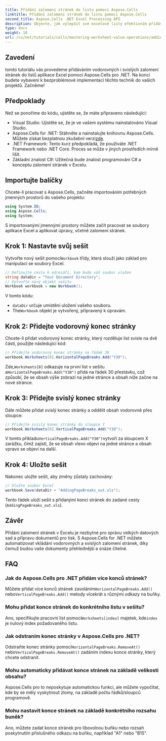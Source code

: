 ```yaml
---
title: Přidání zalomení stránek do listu pomocí Aspose.Cells
linktitle: Přidání zalomení stránek do listu pomocí Aspose.Cells
second_title: Aspose.Cells .NET Excel Processing API
description: Objevte, jak vylepšit své excelové listy efektivním přidáváním vodorovných a svislých zalomení stránek pomocí Aspose.Cells pro .NET. Tento komplexní průvodce vás provede nezbytným nastavením a kroky kódování.
type: docs
weight: 10
url: /cs/net/tutorials/cells/mastering-worksheet-value-operations/adding-page-breaks/
---
```

## Zavedení

tomto tutoriálu vás provedeme přidáváním vodorovných i svislých zalomení stránek do listů aplikace Excel pomocí Aspose.Cells pro .NET. Na konci budete vybaveni k bezproblémové implementaci těchto technik do vašich projektů. Začněme!

## Předpoklady
Než se ponoříme do kódu, ujistěte se, že máte připraveno následující:
- Visual Studio: Ujistěte se, že je ve vašem systému nainstalováno Visual Studio.
-  Aspose.Cells for .NET: Stáhněte a nainstalujte knihovnu Aspose.Cells. Můžete získat bezplatnou zkušební verzi[zde](https://releases.aspose.com/cells/net/).
- .NET Framework: Tento kurz předpokládá, že používáte .NET Framework nebo .NET Core. Proces se může v jiných prostředích mírně lišit.
- Základní znalost C#: Užitečná bude znalost programování C# a konceptu zalomení stránek v Excelu.

## Importujte balíčky
Chcete-li pracovat s Aspose.Cells, začněte importováním potřebných jmenných prostorů do vašeho projektu:

```csharp
using System.IO;
using Aspose.Cells;
using System;
```

S importovanými jmennými prostory můžete začít pracovat se soubory aplikace Excel a aplikovat úpravy, včetně zalomení stránek.

## Krok 1: Nastavte svůj sešit
 Vytvořte nový sešit pomocí`Workbook` třídy, která slouží jako základ pro manipulaci se soubory Excel.

```csharp
// Definujte cestu k adresáři, kam bude váš soubor uložen
string dataDir = "Your Document Directory";
// Vytvořte nový objekt sešitu
Workbook workbook = new Workbook();
```
V tomto kódu:
- `dataDir` určuje umístění uložení vašeho souboru.
-  The`Workbook` objekt je vytvořený, připravený k úpravám.

## Krok 2: Přidejte vodorovný konec stránky
Chcete-li přidat vodorovný konec stránky, který rozděluje list svisle na dvě části, použijte následující kód:

```csharp
// Přidejte vodorovný konec stránky na řádek 30
workbook.Worksheets[0].HorizontalPageBreaks.Add("Y30");
```
 Zde,`Worksheets[0]` odkazuje na první list v sešitu a`HorizontalPageBreaks.Add("Y30")` přidá na řádek 30 přestávku, což způsobí, že se obsah výše zobrazí na jedné stránce a obsah níže začne na nové stránce.

## Krok 3: Přidejte svislý konec stránky
Dále můžete přidat svislý konec stránky a oddělit obsah vodorovně přes sloupce:

```csharp
// Přidejte svislý konec stránky do sloupce Y
workbook.Worksheets[0].VerticalPageBreaks.Add("Y30");
```
 V tomto příkladu`VerticalPageBreaks.Add("Y30")`vytvoří za sloupcem X zarážku, čímž zajistí, že se obsah vlevo objeví na jedné stránce a obsah vpravo se objeví na další.

## Krok 4: Uložte sešit
Nakonec uložte sešit, aby změny zůstaly zachovány:

```csharp
// Uložte soubor Excel
workbook.Save(dataDir + "AddingPageBreaks_out.xls");
```
Tento řádek uloží sešit s přidanými konci stránek do zadané cesty (`AddingPageBreaks_out.xls`).

## Závěr
Přidání zalomení stránek v Excelu je nezbytné pro správu velkých datových sad a přípravu dokumentů pro tisk. S Aspose.Cells for .NET můžete automatizovat vkládání vodorovných a svislých zalomení stránek, díky čemuž budou vaše dokumenty přehlednější a snáze čitelné.

## FAQ

### Jak do Aspose.Cells pro .NET přidám více konců stránek?
 Můžete přidat více konců stránek zavoláním`HorizontalPageBreaks.Add()` nebo`VerticalPageBreaks.Add()` metody vícekrát s různými odkazy na buňky.

### Mohu přidat konce stránek do konkrétního listu v sešitu?
 Ano, specifikujte pracovní list pomocí`Worksheets[index]` majetek, kde`index` je nulový index požadovaného listu.

### Jak odstraním konec stránky v Aspose.Cells pro .NET?
Odstraňte konec stránky pomocí`HorizontalPageBreaks.RemoveAt()` nebo`VerticalPageBreaks.RemoveAt()` zadáním indexu konce stránky, který chcete odstranit.

### Mohu automaticky přidávat konce stránek na základě velikosti obsahu?
Aspose.Cells pro to neposkytuje automatickou funkci, ale můžete vypočítat, kde by se měly vyskytnout zlomy, na základě počtu řádků/sloupců programově.

### Mohu nastavit konce stránek na základě konkrétního rozsahu buněk?
Ano, můžete zadat konce stránek pro libovolnou buňku nebo rozsah poskytnutím příslušného odkazu na buňku, například "A1" nebo "B15".